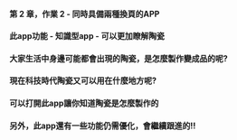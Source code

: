 #### 第 2 章，作業 2 - 同時具備兩種換頁的APP
#### 此app功能 - 知識型app - 可以更加瞭解陶瓷
#### 大家生活中身邊可能都會出現的陶瓷，是怎麼製作變成品的呢?
#### 現在科技時代陶瓷又可以用在什麼地方呢?
#### 可以打開此app讓你知道陶瓷是怎麼製作的
#### 
#### 另外，此app還有一些功能仍需優化，會繼續跟進的!!
#### 
